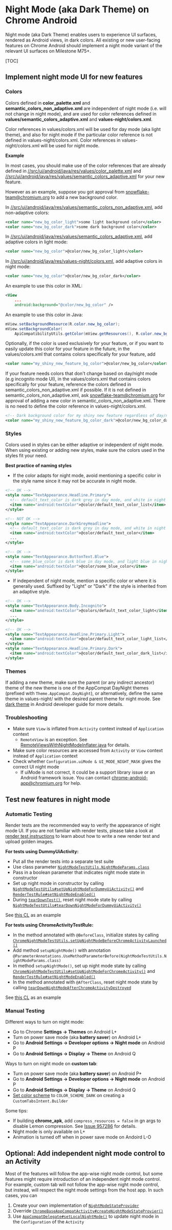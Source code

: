 # Night Mode (aka Dark Theme) on Chrome Android

Night mode (aka Dark Theme) enables users to experience UI surfaces, rendered as Android views, in dark colors. All existing or new user-facing features on Chrome Android should implement a night mode variant of the relevant UI surfaces on Milestone M75+.

[TOC]

## Implement night mode UI for new features

### Colors

Colors defined in **color_palette.xml** and **semantic_colors_non_adaptive.xml** are independent of night mode (i.e. will not change in night mode), and are used for color references defined in **values/semantic_colors_adaptive.xml** and **values-night/colors.xml**.

Color references in values/colors.xml will be used for day mode (aka light theme), and also for night mode if the particular color reference is not defined in values-night/colors.xml. Color references in values-night/colors.xml will be used for night mode.

**Example**

In most cases, you should make use of the color references that are already defined in [//src/ui/android/java/res/values/color_palette.xml](https://cs.chromium.org/chromium/src/ui/android/java/res/values/color_palette.xml) and [//src/ui/android/java/res/values/semantic_colors_adaptive.xml](https://cs.chromium.org/chromium/src/ui/android/java/res/values/semantic_colors_adaptive.xml) for your new feature.

However as an example, suppose you got approval from snowflake-team@chromium.org to add a new background color.

In [//src/ui/android/java/res/values/semantic_colors_non_adaptive.xml](https://cs.chromium.org/chromium/src/ui/android/java/res/values/semantic_colors_non_adaptive.xml), add non-adaptive colors:
```xml
<color name="new_bg_color_light">some light background color</color>
<color name="new_bg_color_dark">some dark background color</color>
```

In [//src/ui/android/java/res/values/semantic_colors_adaptive.xml](https://cs.chromium.org/chromium/src/ui/android/java/res/values/semantic_colors_adaptive.xml), add adaptive colors in light mode:
```xml
<color name="new_bg_color">@color/new_bg_color_light</color>
```

In [//src/ui/android/java/res/values-night/colors.xml](https://cs.chromium.org/chromium/src/ui/android/java/res/values-night/colors.xml), add adaptive colors in night mode:
```xml
<color name="new_bg_color">@color/new_bg_color_dark</color>
```

An example to use this color in XML:
```xml
<View
	...
	android:background="@color/new_bg_color" />
```

An example to use this color in Java:
```java
mView.setBackgroundResource(R.color.new_bg_color);
mView.setBackgroundColor(
    ApiCompatibilityUtils.getColor(mView.getResources(), R.color.new_bg_color));
```

Optionally, if the color is used exclusively for your feature, or if you want to easily update this color for your feature in the future, in the values/colors.xml that contains colors specifically for your feature, add
```xml
<color name="my_shiny_new_feature_bg_color">@color/new_bg_color</color>
```

If your feature needs colors that don't change based on day/night mode (e.g incognito mode UI), in the values/colors.xml that contains colors specifically for your feature, reference the colors defined in semantic_colors_non_adaptive.xml if possible. If it is not defined in semantic_colors_non_adaptive.xml, ask snowflake-team@chromium.org for approval of adding a new color in semantic_colors_non_adaptive.xml. There is no need to define the color reference in values-night/colors.xml.

```xml
<!-- Dark background color for my shiny new feature regardless of day/night mode. -->
<color name="my_shiny_new_feature_bg_color_dark">@color/new_bg_color_dark</color>
```

### Styles

Colors used in styles can be either adaptive or independent of night mode. When using existing or adding new styles, make sure the colors used in the styles fit your need.

**Best practice of naming styles**

* If the color adapts for night mode, avoid mentioning a specific color in the style name since it may not be accurate in night mode.
```xml
<!-- OK -->
<style name="TextAppearance.Headline.Primary">
  <!-- default_text_color is dark grey in day mode, and white in night mode. -->
  <item name="android:textColor">@color/default_text_color_list</item>
</style>

<!-- NOT OK -->
<style name="TextAppearance.DarkGreyHeadline">
  <!-- default_text_color is dark grey in day mode, and white in night mode. -->
  <item name="android:textColor">@color/default_text_color</item>
  ...
</style>

<!-- OK -->
<style name="TextAppearance.ButtonText.Blue">
  <!-- some_blue_color is dark blue in day mode, and light blue in night mode. -->
  <item name="android:textColor">@color/some_blue_color</item>
</style>
```
* If independent of night mode, mention a specific color or where it is generally used. Suffixed by "Light" or "Dark" if the style is inherited from an adaptive style.

```xml
<!-- OK -->
<style name="TextAppearance.Body.Incognito">
  <item name="android:textColor">@colors/default_text_color_light</item>
  ...
</style>

<!-- OK -->
<style name="TextAppearance.Headline.Primary.Light">
  <item name="android:textColor">@color/default_text_color_light_list</item>
</style>
<style name="TextAppearance.Headline.Primary.Dark">
  <item name="android:textColor">@color/default_text_color_dark_list</item>
</style>
```

### Themes

If adding a new theme, make sure the parent (or any indirect ancestor) theme of the new theme is one of the AppCompat DayNight themes (prefixed with `Theme.AppCompat.DayNight`), or alternatively, define the same theme in values-night/ with the desired parent theme for night mode. See [dark theme](https://developer.android.com/preview/features/darktheme) in Android developer guide for more details.

### Troubleshooting

* Make sure `View` is inflated from `Activity` context instead of `Application` context
  * `RemoteView` is an exception. See [RemoteViewsWithNightModeInflater.java](https://cs.chromium.org/chromium/src/chrome/android/java/src/org/chromium/chrome/browser/night_mode/RemoteViewsWithNightModeInflater.java) for details.
* Make sure color resources are accessed from `Activity` or `View` context instead of `Application` context
* Check whether `Configuration.uiMode & UI_MODE_NIGHT_MASK` gives the correct UI night mode
  * If uiMode is not correct, it could be a support library issue or an Android framework issue. You can contact chrome-android-app@chromium.org for help.

## Test new features in night mode
### Automatic Testing

Render tests are the recommended way to verify the appearance of night mode UI. If you are not familiar with render tests, please take a look at [render test instructions](/ui/android/javatests/src/org/chromium/ui/test/util/RENDER_TESTS.md) to learn about how to write a new render test and upload golden images.

**For tests using DummyUiActivity:**

* Put all the render tests into a separate test suite
* Use class parameter [`NightModeTestUtils.NightModeParams.class`](https://cs.chromium.org/chromium/src/ui/android/javatests/src/org/chromium/ui/test/util/NightModeTestUtils.java?type=cs&q=NightModeTestUtils.NightModeParams)
* Pass in a boolean parameter that indicates night mode state in constructor
* Set up night mode in constructor by calling [`NightModeTestUtils#setUpNightModeForDummyUiActivity()`](https://cs.chromium.org/chromium/src/ui/android/javatests/src/org/chromium/ui/test/util/NightModeTestUtils.java?type=cs&q=setUpNightModeForDummyUiActivity&sq=package:chromium) and [`RenderTestRule#setNightModeEnabled()`](https://cs.chromium.org/chromium/src/ui/android/javatests/src/org/chromium/ui/test/util/RenderTestRule.java?type=cs&q=setNightModeEnabled)
* During [`tearDownTest()`](https://cs.chromium.org/chromium/src/ui/android/javatests/src/org/chromium/ui/test/util/DummyUiActivityTestCase.java?type=cs&q=tearDownTest), reset night mode state by calling [`NightModeTestUtils#tearDownNightModeForDummyUiActivity()`](https://cs.chromium.org/chromium/src/ui/android/javatests/src/org/chromium/ui/test/util/NightModeTestUtils.java?type=cs&q=tearDownNightModeForDummyUiActivity)

See [this CL](https://chromium-review.googlesource.com/c/chromium/src/+/1613883) as an example

**For tests using ChromeActivityTestRule:**

* In the method annotated with `@BeforeClass`, initialize states by calling [`ChromeNightModeTestUtils.setUpNightModeBeforeChromeActivityLaunched()`](https://cs.chromium.org/chromium/src/chrome/android/javatests/src/org/chromium/chrome/browser/night_mode/ChromeNightModeTestUtils.java?type=cs&q=setUpNightModeBeforeChromeActivityLaunched)
* Add method `setupNightMode()` with annotation `@ParameterAnnotations.UseMethodParameterBefore(NightModeTestUtils.NightModeParams.class)`
* In method `setupNightMode()`, set up night mode state by calling [`ChromeNightModeTestUtils#setUpNightModeForChromeActivity()`](https://cs.chromium.org/chromium/src/chrome/android/javatests/src/org/chromium/chrome/browser/night_mode/ChromeNightModeTestUtils.java?type=cs&q=setUpNightModeForChromeActivity) and [`RenderTestRule#setNightModeEnabled()`](https://cs.chromium.org/chromium/src/ui/android/javatests/src/org/chromium/ui/test/util/RenderTestRule.java?type=cs&q=setNightModeEnabled)
* In the method annotated with `@AfterClass`, reset night mode state by calling [`tearDownNightModeAfterChromeActivityDestroyed`](https://cs.chromium.org/chromium/src/chrome/android/javatests/src/org/chromium/chrome/browser/night_mode/ChromeNightModeTestUtils.java?type=cs&q=tearDownNightModeAfterChromeActivityDestroyed)

See [this CL](https://chromium-review.googlesource.com/c/chromium/src/+/1656668) as an example

### Manual Testing

Different ways to turn on night mode:

* Go to Chrome **Settings -> Themes** on Android L+
* Turn on power save mode (aka **battery saver**) on Android L+
* Go to **Android Settings -> Developer options -> Night mode** on Android P
* Go to **Android Settings -> Display -> Theme** on Android Q

Ways to turn on night mode on **custom tab**:

* Turn on power save mode (aka **battery saver**) on Android P+
* Go to **Android Settings -> Developer options -> Night mode** on Android P
* Go to **Android Settings -> Display -> Theme** on Android Q
* [Set color scheme](https://cs.chromium.org/chromium/src/third_party/android_sdk/androidx_browser/src/browser/browser/src/main/java/androidx/browser/customtabs/CustomTabsIntent.java) to `COLOR_SCHEME_DARK` on creating a `CustomTabsIntent.Builder`

Some tips:

* If building **chrome\_apk**, add `compress_resources = false` in gn args to disable Lemon compression. See [Issue 957286](https://crbug.com/957286) for details.
* Night mode is only available on L+
* Animation is turned off when in power save mode on Andoird L-O

## Optional: Add independent night mode control to an Activity
Most of the features will follow the app-wise night mode control, but some features might require introduction of an independent night mode control. For example, custom tab will not follow the app-wise night mode control, but instead, will respect the night mode settings from the host app. In such cases, you can

1. Create your own implementation of [`NightModeStateProvider`](https://cs.chromium.org/chromium/src/chrome/android/java/src/org/chromium/chrome/browser/night_mode/NightModeStateProvider.java)
2. Override [`ChromeBaseAppCompatActivity#createNightModeStateProvier()`](https://cs.chromium.org/chromium/src/chrome/android/java/src/org/chromium/chrome/browser/ChromeBaseAppCompatActivity.java?type=cs&q=createNightModeStateProvider)
3. Use [`AppCompatDelegate#setLocalNightMode()`](https://developer.android.com/reference/android/support/v7/app/AppCompatDelegate.html#setLocalNightMode(int)) to update night mode in the `Configuration` of the `Activity`
